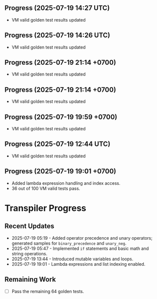 ## Progress (2025-07-19 14:27 UTC)
- VM valid golden test results updated

## Progress (2025-07-19 14:26 UTC)
- VM valid golden test results updated

## Progress (2025-07-19 21:14 +0700)
- VM valid golden test results updated

## Progress (2025-07-19 21:14 +0700)
- VM valid golden test results updated

## Progress (2025-07-19 19:59 +0700)
- VM valid golden test results updated

## Progress (2025-07-19 12:44 UTC)
- VM valid golden test results updated

## Progress (2025-07-19 19:01 +0700)
- Added lambda expression handling and index access.
- 36 out of 100 VM valid tests pass.

# Transpiler Progress

## Recent Updates
- 2025-07-19 05:19 - Added operator precedence and unary operators; generated samples for `binary_precedence` and `unary_neg`.
- 2025-07-19 05:47 - Implemented `if` statements and basic math and string operations.
- 2025-07-19 13:44 - Introduced mutable variables and loops.
- 2025-07-19 19:01 - Lambda expressions and list indexing enabled.

## Remaining Work
- [ ] Pass the remaining 64 golden tests.
